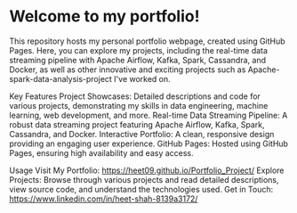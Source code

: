 # Welcome to my portfolio! 

This repository hosts my personal portfolio webpage, created using GitHub Pages. Here, you can explore my projects, including the real-time data streaming pipeline with Apache Airflow, Kafka, Spark, Cassandra, and Docker, as well as other innovative and exciting projects such as Apache-spark-data-analysis-project I've worked on.

Key Features Project Showcases: 
Detailed descriptions and code for various projects, demonstrating my skills in data engineering, machine learning, web development, and more.
Real-time Data Streaming Pipeline: A robust data streaming project featuring Apache Airflow, Kafka, Spark, Cassandra, and Docker.
Interactive Portfolio: A clean, responsive design providing an engaging user experience.
GitHub Pages: Hosted using GitHub Pages, ensuring high availability and easy access.

Usage Visit My Portfolio: https://heet09.github.io/Portfolio_Project/
Explore Projects: Browse through various projects and read detailed descriptions, view source code, and understand the technologies used.
Get in Touch: https://www.linkedin.com/in/heet-shah-8139a3172/

